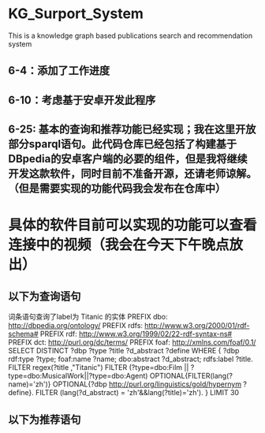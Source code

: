 # KG_Surport_System
This is a knowledge graph based publications search and recommendation system
## 6-4：添加了工作进度

## 6-10：考虑基于安卓开发此程序

## 6-25: 基本的查询和推荐功能已经实现；我在这里开放部分sparql语句。此代码仓库已经包括了构建基于DBpedia的安卓客户端的必要的组件，但是我将继续开发这款软件，同时目前不准备开源，还请老师谅解。（但是需要实现的功能代码我会发布在仓库中）
# 具体的软件目前可以实现的功能可以查看连接中的视频（我会在今天下午晚点放出）

## 以下为查询语句

词条语句查询了label为 Titanic 的实体
PREFIX dbo: <http://dbpedia.org/ontology/>
PREFIX rdfs: <http://www.w3.org/2000/01/rdf-schema#>
PREFIX rdf: <http://www.w3.org/1999/02/22-rdf-syntax-ns#>
PREFIX dct: <http://purl.org/dc/terms/>
PREFIX foaf: <http://xmlns.com/foaf/0.1/>
SELECT DISTINCT ?dbp ?type ?title ?d_abstract ?define
WHERE {
?dbp rdf:type ?type;
foaf:name ?name;
dbo:abstract ?d_abstract;
rdfs:label ?title.
FILTER regex(?title ,"Titanic")
FILTER (?type=dbo:Film || ?type=dbo:MusicalWork||?type=dbo:Agent)
OPTIONAL{FILTER(lang(?name)='zh')}
OPTIONAL{?dbp <http://purl.org/linguistics/gold/hypernym> ?define}.
FILTER (lang(?d_abstract) = 'zh'&&lang(?title)='zh').
} LIMIT 30


## 以下为推荐语句


